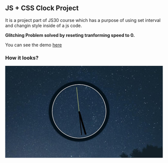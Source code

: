 ## JS + CSS Clock Project
It is a project part of JS30 course which has a purpose of using set interval and changin style inside of a js code.

**Glitching Problem solved by reseting tranforming speed to 0.** 

You can see the demo [here](https://bilgedemirkaya.github.io/JS-30/02%20JS%20and%20CSS%20Clock/index.html)

### How it looks? 

![clock](https://github.com/bilgedemirkaya/JS-30/blob/main/02%20JS%20and%20CSS%20Clock/clock.JPG)